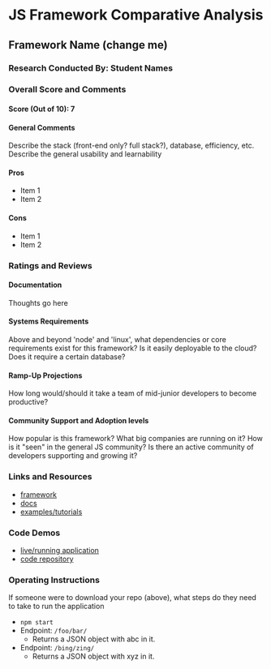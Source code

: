 # JS Framework Comparative Analysis

## Framework Name (change me)

### Research Conducted By: Student Names

### Overall Score and Comments

#### Score (Out of 10): 7

#### General Comments

Describe the stack (front-end only? full stack?), database, efficiency, etc. Describe the general usability and learnability

#### Pros

* Item 1
* Item 2

#### Cons

* Item 1
* Item 2

### Ratings and Reviews

#### Documentation

Thoughts go here

#### Systems Requirements

Above and beyond 'node' and 'linux', what dependencies or core requirements exist for this framework?  Is it easily deployable to the cloud? Does it require a certain database?

#### Ramp-Up Projections

How long would/should it take a team of mid-junior developers to become productive?

#### Community Support and Adoption levels

How popular is this framework? What big companies are running on it? How is it "seen" in the general JS community?  Is there an active community of developers supporting and growing it?

### Links and Resources

* [framework](http://xyz.com)
* [docs](http://xyz.com)
* [examples/tutorials](http://xyz.com)

### Code Demos

* [live/running application](http://xyz.com)
* [code repository](http://xyz.com)

### Operating Instructions

If someone were to download your repo (above), what steps do they need to take to run the application

* `npm start`
* Endpoint: `/foo/bar/`
  * Returns a JSON object with abc in it.
* Endpoint: `/bing/zing/`
  * Returns a JSON object with xyz in it.
